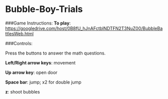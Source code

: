 # Bubble-Boy-Trials

###Game Instructions: 
  **To play**: https://googledrive.com/host/0B8fU_hJnAFctblNDTFN2T3NuZ00/BubbleBattlesWeb.html
  
###Controls:
  
  Press the buttons to answer the math questions.
  
  **Left/Right arrow keys**: movement
  
  **Up arrow key**: open door
  
  **Space bar**: jump; x2 for double jump 
  
  **z**: shoot bubbles
